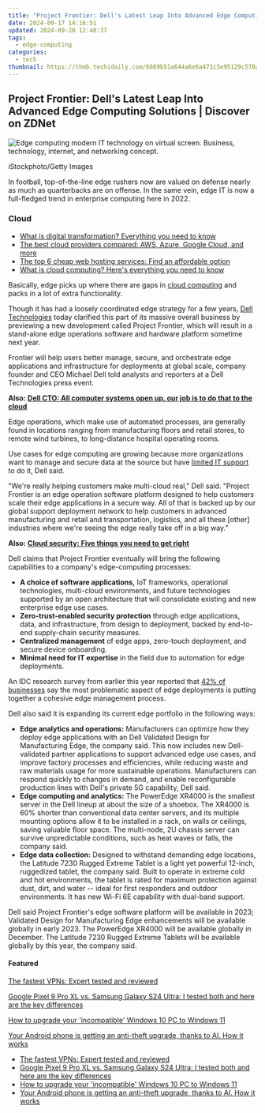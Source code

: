 ```yaml
---
title: "Project Frontier: Dell's Latest Leap Into Advanced Edge Computing Solutions | Discover on ZDNet"
date: 2024-09-17 14:16:51
updated: 2024-09-20 12:48:37
tags:
  - edge-computing
categories:
  - tech
thumbnail: https://thmb.techidaily.com/6669b51a644a6e6a471c5e95129c578aa098ea11ffbe838822c268118ff95e70.jpg
---
```


## Project Frontier: Dell's Latest Leap Into Advanced Edge Computing Solutions | Discover on ZDNet

![Edge computing modern IT technology on virtual screen. Business, technology, internet, and networking concept.](https://www.zdnet.com/a/img/resize/93dd0e1fc6b4ee03eda4985c1ef529b747047286/2021/01/28/90dc717c-e67d-4736-a9f8-b349fb280b04/edge-computing-putilich.jpg?auto=webp&width=1280)

iStockphoto/Getty Images

In football, top-of-the-line edge rushers now are valued on defense nearly as much as quarterbacks are on offense. In the same vein, edge IT is now a full-fledged trend in enterprise computing here in 2022\. 

### Cloud

* [​What is digital transformation? Everything you need to know](https://www.zdnet.com/article/what-is-digital-transformation-everything-you-need-to-know-about-how-technology-is-reshaping/)
* [The best cloud providers compared: AWS, Azure, Google Cloud, and more](https://www.zdnet.com/article/the-top-cloud-providers-of-2021-aws-microsoft-azure-google-cloud-hybrid-saas/)
* [The top 6 cheap web hosting services: Find an affordable option](https://www.zdnet.com/article/best-cheap-web-hosting/)
* [What is cloud computing? Here's everything you need to know](https://www.zdnet.com/article/what-is-cloud-computing-everything-you-need-to-know-about-the-cloud/)

Basically, edge picks up where there are gaps in [cloud computing](https://www.zdnet.com/article/what-is-cloud-computing-everything-you-need-to-know-about-the-cloud/) and packs in a lot of extra functionality. 

Though it has had a loosely coordinated edge strategy for a few years, [Dell Technologies](https://www.zdnet.com/article/dell-technologies-wants-to-be-known-as-the-cloud-ecosystem-champion/) today clarified this part of its massive overall business by previewing a new development called Project Frontier, which will result in a stand-alone edge operations software and hardware platform sometime next year.

Frontier will help users better manage, secure, and orchestrate edge applications and infrastructure for deployments at global scale, company founder and CEO Michael Dell told analysts and reporters at a Dell Technologies press event.

**Also:** [**Dell CTO: All computer systems open up, our job is to do that to the cloud**](https://www.zdnet.com/article/dell-cto-all-computer-systems-open-up-our-job-is-to-do-that-to-the-cloud/)

Edge operations, which make use of automated processes, are generally found in locations ranging from manufacturing floors and retail stores, to remote wind turbines, to long-distance hospital operating rooms. 

Use cases for edge computing are growing because more organizations want to manage and secure data at the source but have [limited IT support](https://www.zdnet.com/article/ok-were-going-full-digital-anyone-out-there-to-help-us/) to do it, Dell said. 

"We're really helping customers make multi-cloud real," Dell said. "Project Frontier is an edge operation software platform designed to help customers scale their edge applications in a secure way. All of that is backed up by our global support deployment network to help customers in advanced manufacturing and retail and transportation, logistics, and all these \[other\] industries where we're seeing the edge really take off in a big way."

**Also:** [**Cloud security: Five things you need to get right**](https://www.zdnet.com/article/cloud-computing-security-five-things-you-are-probably-doing-wrong/)

Dell claims that Project Frontier eventually will bring the following capabilities to a company's edge-computing processes:

* **A choice of software applications,** IoT frameworks, operational technologies, multi-cloud environments, and future technologies supported by an open architecture that will consolidate existing and new enterprise edge use cases.
* **Zero-trust-enabled security protection** through edge applications, data, and infrastructure, from design to deployment, backed by end-to-end supply-chain security measures.
* **Centralized management** of edge apps, zero-touch deployment, and secure device onboarding.
* **Minimal need for IT expertise** in the field due to automation for edge deployments.

An IDC research survey from earlier this year reported that [42% of businesses](https://www.idc.com/getdoc.jsp?containerId=US48877622) say the most problematic aspect of edge deployments is putting together a cohesive edge management process.

Dell also said it is expanding its current edge portfolio in the following ways:

* **Edge analytics and operations:** Manufacturers can optimize how they deploy edge applications with an Dell Validated Design for Manufacturing Edge, the company said. This now includes new Dell-validated partner applications to support advanced edge use cases, and improve factory processes and efficiencies, while reducing waste and raw materials usage for more sustainable operations. Manufacturers can respond quickly to changes in demand, and enable reconfigurable production lines with Dell's private 5G capability, Dell said.
* **Edge computing and analytics:** The PowerEdge XR4000 is the smallest server in the Dell lineup at about the size of a shoebox. The XR4000 is 60% shorter than conventional data center servers, and its multiple mounting options allow it to be installed in a rack, on walls or ceilings, saving valuable floor space. The multi-node, 2U chassis server can survive unpredictable conditions, such as heat waves or falls, the company said.
* **Edge data collection:** Designed to withstand demanding edge locations, the Latitude 7230 Rugged Extreme Tablet is a light yet powerful 12-inch, ruggedized tablet, the company said. Built to operate in extreme cold and hot environments, the tablet is rated for maximum protection against dust, dirt, and water -- ideal for first responders and outdoor environments. It has new Wi-Fi 6E capability with dual-band support.

Dell said Project Frontier's edge software platform will be available in 2023; Validated Design for Manufacturing Edge enhancements will be available globally in early 2023\. The PowerEdge XR4000 will be available globally in December. The Latitude 7230 Rugged Extreme Tablets will be available globally by this year, the company said.

#### Featured

[The fastest VPNs: Expert tested and reviewed](https://www.zdnet.com/article/fastest-vpn/ "The fastest VPNs: Expert tested and reviewed")

[Google Pixel 9 Pro XL vs. Samsung Galaxy S24 Ultra: I tested both and here are the key differences](https://www.zdnet.com/article/google-pixel-9-pro-xl-vs-samsung-galaxy-s24-ultra/ "Google Pixel 9 Pro XL vs. Samsung Galaxy S24 Ultra: I tested both and here are the key differences")

[How to upgrade your 'incompatible' Windows 10 PC to Windows 11](https://www.zdnet.com/article/how-to-upgrade-your-incompatible-windows-10-pc-to-windows-11/ "How to upgrade your 'incompatible' Windows 10 PC to Windows 11")

[Your Android phone is getting an anti-theft upgrade, thanks to AI. How it works](https://www.zdnet.com/article/your-android-phone-is-getting-an-anti-theft-upgrade-thanks-to-ai-how-it-works/ "Your Android phone is getting an anti-theft upgrade, thanks to AI. How it works")

* [The fastest VPNs: Expert tested and reviewed](https://www.zdnet.com/article/fastest-vpn/ "The fastest VPNs: Expert tested and reviewed")
* [Google Pixel 9 Pro XL vs. Samsung Galaxy S24 Ultra: I tested both and here are the key differences](https://www.zdnet.com/article/google-pixel-9-pro-xl-vs-samsung-galaxy-s24-ultra/ "Google Pixel 9 Pro XL vs. Samsung Galaxy S24 Ultra: I tested both and here are the key differences")
* [How to upgrade your 'incompatible' Windows 10 PC to Windows 11](https://www.zdnet.com/article/how-to-upgrade-your-incompatible-windows-10-pc-to-windows-11/ "How to upgrade your 'incompatible' Windows 10 PC to Windows 11")
* [Your Android phone is getting an anti-theft upgrade, thanks to AI. How it works](https://www.zdnet.com/article/your-android-phone-is-getting-an-anti-theft-upgrade-thanks-to-ai-how-it-works/ "Your Android phone is getting an anti-theft upgrade, thanks to AI. How it works")

<ins class="adsbygoogle"
     style="display:block"
     data-ad-format="autorelaxed"
     data-ad-client="ca-pub-7571918770474297"
     data-ad-slot="1223367746"></ins>



<ins class="adsbygoogle"
     style="display:block"
     data-ad-client="ca-pub-7571918770474297"
     data-ad-slot="8358498916"
     data-ad-format="auto"
     data-full-width-responsive="true"></ins>
